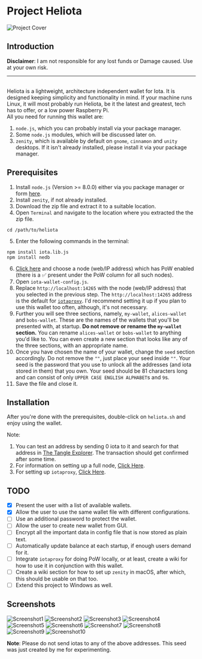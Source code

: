 # Project Heliota
![Project Cover](https://i.imgur.com/RjLkxlg.png)
## Introduction
**Disclaimer**: I am not responsible for any lost funds or Damage caused. Use at your own risk.<hr><br>
Heliota is a lightweight, architecture independent wallet for Iota. It is designed keeping simplicity and functionality in mind. If your machine runs Linux, it will most probably run Heliota, be it the latest and greatest, tech has to offer, or a low power Raspberry Pi.<br>
All you need for running this wallet are:
1. `node.js`, which you can probably install via your package manager.
2. Some `node.js` modules, which will be discussed later on.
3. `zenity`, which is available by default on `gnome`, `cinnamon` and `unity` desktops. If it isn't already installed, please install it via your package manager.

## Prerequisites
1. Install `node.js` (Version >= 8.0.0) either via you package manager or form [here](https://nodejs.org/en/download/).
2. Install `zenity`, if not already installed.
3. Download the zip file and extract it to a suitable location.
4. Open `Terminal` and navigate to the location where you extracted the the zip file.
```
cd /path/to/heliota
```
5. Enter the following commands in the terminal:
```
npm install iota.lib.js
npm install nedb
```
6. [Click here](https://iota.dance/nodes/) and choose a node (web/IP address) which has PoW enabled (there is a ✅ present under the PoW column for all such nodes).
7. Open `iota-wallet-config.js`.
8. Replace `http://localhost:14265` with the node (web/IP address) that you selected in the previous step. The `http://localhost:14265` address is the default for [`iotaproxy`](https://github.com/TimSamshuijzen/iotaproxy). I'd recommend setting it up if you plan to use this wallet too often, although, it's not necessary.
9. Further you will see three sections, namely, `my-wallet`, `alices-wallet` and `bobs-wallet`. These are the names of the wallets that you'll be presented with, at startup. **Do not remove or rename the `my-wallet` section.** You can rename `alices-wallet` or `bobs-wallet` to anything you'd like to. You can even create a new section that looks like any of the three sections, with an appropriate name.
10. Once you have chosen the name of your wallet, change the `seed` section accordingly. Do not remove the `""`, just place your seed inside `""`. Your seed is the password that you use to unlock all the addresses (and iota stored in them) that you own. Your seed should be 81 characters long and can consist of only `UPPER CASE ENGLISH ALPHABET`s and `9`s.
11. Save the file and close it.

## Installation
After you're done with the prerequisites, double-click on `heliota.sh` and enjoy using the wallet.

Note:
1. You can test an address by sending 0 iota to it and search for that address in [The Tangle Explorer](https://thetangle.org). The transaction should get confirmed after some time.
2. For information on setting up a full node, [Click Here](https://github.com/MichaelSchwab/iota-commandline-wallet).
3. For setting up `iotaproxy`, [Click Here](https://github.com/TimSamshuijzen/iotaproxy).

## TODO
- [x] Present the user with a list of available wallets.
- [x] Allow the user to use the same wallet file with different configurations.
- [ ] Use an additional password to protect the wallet.
- [ ] Allow the user to create new wallet from GUI.
- [ ] Encrypt all the important data in config file that is now stored as plain text.
- [ ] Automatically update balance at each startup, if enough users demand for it.
- [ ] Integrate `iotaproxy` for doing PoW locally, or at least, create a wiki for how to use it in conjunction with this wallet.
- [ ] Create a wiki section for how to set up `zenity` in macOS, after which, this should be usable on that too.
- [ ] Extend this project to Windows as well.

## Screenshots
![Screenshot1](https://i.imgur.com/Wb9m0mo.png)
![Screenshot2](https://i.imgur.com/SuZ6YwS.png)
![Screenshot3](https://i.imgur.com/Vtw1nfh.png)
![Screenshot4](https://i.imgur.com/PY1WhYb.png)
![Screenshot5](https://i.imgur.com/yG9nfFA.png)
![Screenshot6](https://i.imgur.com/7Wf8UfC.png)
![Screenshot7](https://i.imgur.com/yluTds6.png)
![Screenshot8](https://i.imgur.com/zhDsZWq.png)
![Screenshot9](https://i.imgur.com/WG6hoB7.png)
![Screenshot10](https://i.imgur.com/U67Fudc.png)

**Note**: Please do not send iotas to any of the above addresses. This seed was just created by me for experimenting.
